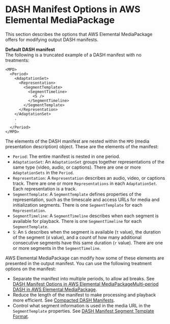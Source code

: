 # DASH Manifest Options in AWS Elemental MediaPackage<a name="dash-trtmts"></a>

This section describes the options that AWS Elemental MediaPackage offers for modifying output DASH manifests\.

**Default DASH manifest**  
The following is a truncated example of a DASH manifest with no treatments:

```
<MPD>
  <Period>  
    <AdaptationSet>  
      <Representation> 
        <SegmentTemplate> 
          <SegmentTimeline> 
            <S /> 
          </SegmentTimeline>
        </SegmentTemplate>
      </Representation>
    </AdaptationSet>
    .
    .
  </Period>
</MPD>
```

The elements of the DASH manifest are nested within the `MPD` \(media presentation description\) object\. These are the elements of the manifest:
+ `Period`: The entire manifest is nested in one period\.
+ `AdaptationSet`: An `AdaptationSet` groups together representations of the same type \(video, audio, or captions\)\. There are one or more `AdaptationSets` in the `Period`\.
+ `Representation`: A `Representation` describes an audio, video, or captions track\. There are one or more `Representations` in each `AdaptationSet`\. Each representation is a track\.
+ `SegmentTemplate`: A `SegmentTemplate` defines properties of the representation, such as the timescale and access URLs for media and initialization segments\. There is one `SegmentTemplate` for each `Representation`\.
+ `SegmentTimeline`: A `SegmentTimeline` describes when each segment is available for playback\. There is one `SegmentTimeline` for each `SegmentTemplate`\.
+ `S`: An `S` describes when the segment is available \(`t` value\), the duration of the segment \(`d` value\), and a count of how many additional consecutive segments have this same duration \(`r` value\)\. There are one or more segments in the `SegmentTimeline`\. 

AWS Elemental MediaPackage can modify how some of these elements are presented in the output manifest\. You can use the following treatment options on the manifest:
+ Separate the manifest into multiple periods, to allow ad breaks\. See [DASH Manifest Options in AWS Elemental MediaPackageMulti\-period DASH in AWS Elemental MediaPackage](multi-period.md)\.
+ Reduce the length of the manifest to make processing and playback more efficient\. See [Compacted DASH Manifests](compacted.md)\.
+ Control what segment information is used in the media URL in the `SegmentTemplate` properties\. See [DASH Manifest Segment Template Format](segtemp-format.md)\.